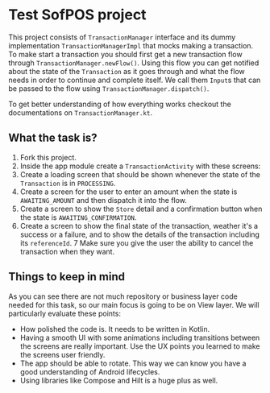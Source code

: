 # Test SofPOS project
This project consists of `TransactionManager` interface and its dummy implementation `TransactionManagerImpl`
that mocks making a transaction.
To make start a transaction you should first get a new transaction flow through `TransactionManager.newFlow()`.
Using this flow you can get notified about the state of the `Transaction` as it goes through and what the flow needs in
order to continue and complete itself. We call them `Input`s that can be passed to the flow using `TransactionManager.dispatch()`.

To get better understanding of how everything works checkout the documentations on `TransactionManager.kt`.

## What the task is?
1. Fork this project.
2. Inside the app module create a `TransactionActivity` with these screens:
3. Create a loading screen that should be shown whenever the state of the `Transaction` is in `PROCESSING`.
4. Create a screen for the user to enter an amount when the state is `AWAITING_AMOUNT` and then dispatch it into the flow.
5. Create a screen to show the `Store` detail and a confirmation button when the state is `AWAITING_CONFIRMATION`.
6. Create a screen to show the final state of the transaction, weather it's a success or a failure, and to show the details of the transaction including its `referenceId`.
7 Make sure you give the user the ability to cancel the transaction when they want.

## Things to keep in mind
As you can see there are not much repository or business layer code needed for this task, so our main focus
is going to be on View layer. We will particularly evaluate these points:
- How polished the code is. It needs to be written in Kotlin.
- Having a smooth UI with some animations including transitions between the screens are really important. Use the UX points you learned to make the screens user friendly.
- The app should be able to rotate. This way we can know you have a good understanding of Android lifecycles.
- Using libraries like Compose and Hilt is a huge plus as well.